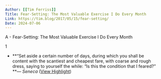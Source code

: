 ```yaml
---
Author: [[Tim Ferriss]]
Title: Fear-Setting: The Most Valuable Exercise I Do Every Month
Link: https://tim.blog/2017/05/15/fear-setting/
Date: 2024-07-06
---
```

A - Fear-Setting: The Most Valuable Exercise I Do Every Month

1
- **“Set aside a certain number of days, during which you shall be content with the scantiest and cheapest fare, with coarse and rough dress, saying to yourself the while: “Is this the condition that I feared?” 
  ***— Seneca* ([View Highlight](https://read.readwise.io/read/01h2tjh5h118hcvn2ntcm3g4dw))
